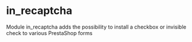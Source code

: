 # in_recaptcha
Module in_recaptcha adds the possibility to install a checkbox or invisible check to various PrestaShop forms

